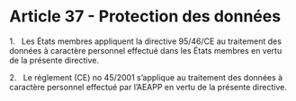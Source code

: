 # Article 37 - Protection des données


1.   Les États membres appliquent la directive 95/46/CE au traitement des données à caractère personnel effectué dans les États membres en vertu de la présente directive.

2.   Le règlement (CE) no 45/2001 s’applique au traitement des données à caractère personnel effectué par l’AEAPP en vertu de la présente directive.
